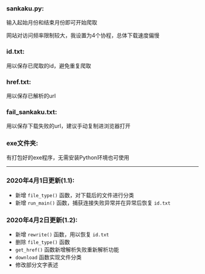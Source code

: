 ### sankaku.py:
输入起始月份和结束月份即可开始爬取

网站对访问频率限制较大，我设置为4个协程，总体下载速度偏慢

### id.txt:
用以保存已爬取的id，避免重复爬取

### href.txt:
用以保存已解析的url

### fail_sankaku.txt:
用以保存下载失败的url，建议手动复制进浏览器打开

### exe文件夹:
有打包好的exe程序，无需安装Python环境也可使用

- - - -

### 2020年4月1日更新(1.1):
- 新增 ```file_type()``` 函数，对下载后的文件进行分类
- 新增 ```run_main()``` 函数，捕获连接失败异常并在异常后恢复 ```id.txt```

### 2020年4月2日更新(1.2):
- 新增 ```rewrite()``` 函数，用以恢复 ```id.txt```
- 删除 ```file_type()``` 函数
- ```get_href()``` 函数新增解析失败重新解析功能
- ```download``` 函数实现文件分类
- 修改部分文字表述